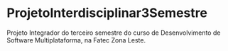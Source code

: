 # ProjetoInterdisciplinar3Semestre
Projeto Integrador do terceiro semestre do curso de Desenvolvimento de Software Multiplataforma, na Fatec Zona Leste.

